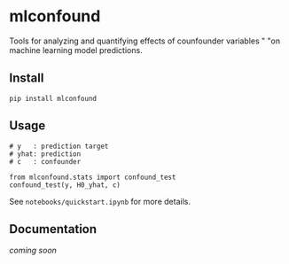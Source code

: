 # mlconfound

Tools for analyzing and quantifying effects of counfounder variables "
                "on machine learning model predictions.
## Install
````
pip install mlconfound
````

## Usage

````
# y   : prediction target
# yhat: prediction
# c   : confounder

from mlconfound.stats import confound_test
confound_test(y, H0_yhat, c)
````

See `notebooks/quickstart.ipynb` for more details.


## Documentation
*coming soon*
